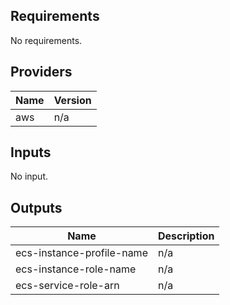 ## Requirements

No requirements.

## Providers

| Name | Version |
|------|---------|
| aws | n/a |

## Inputs

No input.

## Outputs

| Name | Description |
|------|-------------|
| ecs-instance-profile-name | n/a |
| ecs-instance-role-name | n/a |
| ecs-service-role-arn | n/a |

